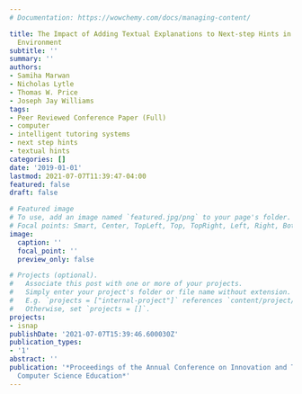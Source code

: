 ```yaml
---
# Documentation: https://wowchemy.com/docs/managing-content/

title: The Impact of Adding Textual Explanations to Next-step Hints in a Novice Programming
  Environment
subtitle: ''
summary: ''
authors:
- Samiha Marwan
- Nicholas Lytle
- Thomas W. Price
- Joseph Jay Williams
tags:
- Peer Reviewed Conference Paper (Full)
- computer
- intelligent tutoring systems
- next step hints
- textual hints
categories: []
date: '2019-01-01'
lastmod: 2021-07-07T11:39:47-04:00
featured: false
draft: false

# Featured image
# To use, add an image named `featured.jpg/png` to your page's folder.
# Focal points: Smart, Center, TopLeft, Top, TopRight, Left, Right, BottomLeft, Bottom, BottomRight.
image:
  caption: ''
  focal_point: ''
  preview_only: false

# Projects (optional).
#   Associate this post with one or more of your projects.
#   Simply enter your project's folder or file name without extension.
#   E.g. `projects = ["internal-project"]` references `content/project/deep-learning/index.md`.
#   Otherwise, set `projects = []`.
projects:
- isnap
publishDate: '2021-07-07T15:39:46.600030Z'
publication_types:
- '1'
abstract: ''
publication: '*Proceedings of the Annual Conference on Innovation and Technology in
  Computer Science Education*'
---
```

